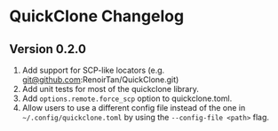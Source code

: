 # QuickClone Changelog

## Version 0.2.0

1. Add support for SCP-like locators (e.g. git@github.com:RenoirTan/QuickClone.git)
2. Add unit tests for most of the quickclone library.
3. Add `options.remote.force_scp` option to quickclone.toml.
4. Allow users to use a different config file instead of the one in `~/.config/quickclone.toml`
by using the `--config-file <path>` flag.
